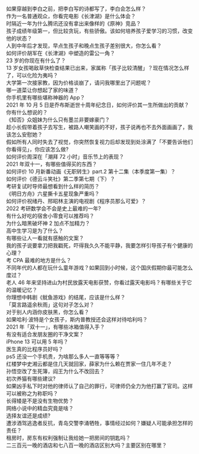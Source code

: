 如果穿越到李白之前，把李白写的诗都写了，李白会怎么样？  
作为一名普通观众，你看完电影《长津湖》是什么体会？  
时隔近一年为什么腾讯还没有拿出来像样的《原神》竞品？  
孩子成绩年级第一，但比较贪玩，有些骄傲。该如何培养孩子爱学习的习惯，改变他的状态？  
人到中年后才发现，早点生孩子和晚点生孩子差别很大，你怎么看？  
如何评价胡军在《长津湖》中塑造的雷公一角？  
23 岁的你现在有什么了？  
13 岁女孩喝敌草快检查结果已出来，家属称「孩子比较清醒」？现在情况怎么样了，可以化险为夷吗？  
大学第一次接家教，因为价格谈崩了，请问我哪里出了问题呢？  
哪一道菜让你想起了家的味道？  
你手机里有哪些堪称神器的 App？  
2021 年 10 月 5 日是乔布斯逝世十周年纪念日，如何评价其一生所做出的贡献？你有什么想说的？  
《知否》众姐妹为什么只有墨兰非要嫁豪门？  
趁小长假带着孩子去写生，被路人嘲笑画的不好，孩子说再也不去外面画画了，我该怎么安慰她？  
假如所有人同时失去了视觉，你突然恢复视力后却发现到处涂满了「不要告诉他们你看得见」，你应该怎么做?  
如何评价周深在「潮拜 72 小时」音乐节上的表现？  
2021 年双十一，有哪些值得买的东西？  
如何评价 10 月新番动画《无职转生》part.2 第十二集（本季度第一集）？  
如何评价《德云斗笑社》第二季第七期（下）？  
考研复试时导师最想看到什么样的简历？  
《明日方舟》六星撕卡五星现象严重吗？  
如何评价祝绪丹、邢昭林主演的电视剧《程序员那么可爱》？  
2022 考研数学会不会是史上最难的一年?  
有什么好吃的宿舍小零食可以推荐吗？  
为什么暗黑破坏神 2 加点不加精力？  
高中生学习是为了什么？  
有哪些让人一看就有感触的文案？  
我的孩子说要拿刀把我戳死，吓得我久久不能平静，我要怎样引导孩子有个健康的心理？  
考 CPA 最难的地方是什么？  
不同年代的人都在玩什么童年游戏？如果回到小时候，这个国庆假期你最可能怎么度过？  
老人 46 年来坚持进山为村民放露天电影获赞，你看过露天电影吗？有哪些关于它的温暖记忆？  
你理想中韩剧《鱿鱼游戏》的结尾，应该是什么样？  
「莫言路遥余秋雨」这句对子怎么对？  
对于别人内涵你皮肤黑，你怎么看？  
如果哈利·波特是个女孩子，斯内普教授还会这样对待哈利吗？  
2021 年「双十一」，有哪些冰箱值得入手？  
有没有适合发朋友圈的干净文案？  
iPhone 13 可以用 5 年吗？  
医生真的比程序员好吗？  
ps5 还没一个手机贵，为啥那么多人一直等等等？  
红楼梦中史湘云都是住几天就回家，薛家为什么赖在贾家一住几年不走？  
孙悟空改了生死簿，阎王为什么不改回去？  
初次养猫有哪些建议?  
如果凶手私下时对他的律师认了自己的罪行，可律师仍全力为他打赢了官司。这样可以被称之为称职吗？  
长得矮是不是没有生物优势？  
网络小说中的精血究竟是啥？  
选择友谊还是成绩?  
遭涉酒驾逃逸者反抗，青岛交警李涌牺牲，事情经过如何？嫌疑人可能承担怎样的责任？  
租房时，房东有权利强制让我给她一把房间的钥匙吗？  
二三百元一晚的酒店和七八百一晚的酒店区别大吗？主要区别在哪里？  

